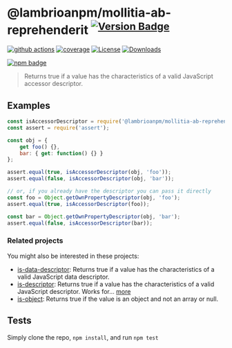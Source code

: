 # @lambrioanpm/mollitia-ab-reprehenderit <sup>[![Version Badge][npm-version-svg]][package-url]</sup>

[![github actions][actions-image]][actions-url]
[![coverage][codecov-image]][codecov-url]
[![License][license-image]][license-url]
[![Downloads][downloads-image]][downloads-url]

[![npm badge][npm-badge-png]][package-url]

> Returns true if a value has the characteristics of a valid JavaScript accessor descriptor.

## Examples

```js
const isAccessorDescriptor = require('@lambrioanpm/mollitia-ab-reprehenderit');
const assert = require('assert');

const obj = {
	get foo() {},
	bar: { get: function() {} }
};

assert.equal(true, isAccessorDescriptor(obj, 'foo'));
assert.equal(false, isAccessorDescriptor(obj, 'bar'));

// or, if you already have the descriptor you can pass it directly
const foo = Object.getOwnPropertyDescriptor(obj, 'foo');
assert.equal(true, isAccessorDescriptor(foo));

const bar = Object.getOwnPropertyDescriptor(obj, 'bar');
assert.equal(false, isAccessorDescriptor(bar));
```

### Related projects

You might also be interested in these projects:

* [is-data-descriptor](https://www.npmjs.com/package/is-data-descriptor): Returns true if a value has the characteristics of a valid JavaScript data descriptor.
* [is-descriptor](https://www.npmjs.com/package/is-descriptor): Returns true if a value has the characteristics of a valid JavaScript descriptor. Works for… [more](https://github.com/inspect-js/is-descriptor)
* [is-object](https://www.npmjs.com/package/is-object): Returns true if the value is an object and not an array or null.

## Tests
Simply clone the repo, `npm install`, and run `npm test`

[package-url]: https://npmjs.org/package/@lambrioanpm/mollitia-ab-reprehenderit
[npm-version-svg]: https://versionbadg.es/inspect-js/@lambrioanpm/mollitia-ab-reprehenderit.svg
[deps-svg]: https://david-dm.org/inspect-js/@lambrioanpm/mollitia-ab-reprehenderit.svg
[deps-url]: https://david-dm.org/inspect-js/@lambrioanpm/mollitia-ab-reprehenderit
[dev-deps-svg]: https://david-dm.org/inspect-js/@lambrioanpm/mollitia-ab-reprehenderit/dev-status.svg
[dev-deps-url]: https://david-dm.org/inspect-js/@lambrioanpm/mollitia-ab-reprehenderit#info=devDependencies
[npm-badge-png]: https://nodei.co/npm/@lambrioanpm/mollitia-ab-reprehenderit.png?downloads=true&stars=true
[license-image]: https://img.shields.io/npm/l/@lambrioanpm/mollitia-ab-reprehenderit.svg
[license-url]: LICENSE
[downloads-image]: https://img.shields.io/npm/dm/@lambrioanpm/mollitia-ab-reprehenderit.svg
[downloads-url]: https://npm-stat.com/charts.html?package=@lambrioanpm/mollitia-ab-reprehenderit
[codecov-image]: https://codecov.io/gh/inspect-js/@lambrioanpm/mollitia-ab-reprehenderit/branch/main/graphs/badge.svg
[codecov-url]: https://app.codecov.io/gh/inspect-js/@lambrioanpm/mollitia-ab-reprehenderit/
[actions-image]: https://img.shields.io/endpoint?url=https://github-actions-badge-u3jn4tfpocch.runkit.sh/inspect-js/@lambrioanpm/mollitia-ab-reprehenderit
[actions-url]: https://github.com/lambrioanpm/mollitia-ab-reprehenderit/actions
